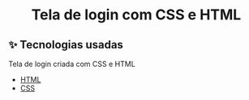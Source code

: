 #

<h1 align="center">Tela de login com CSS e HTML</h1>

## ✨ Tecnologias usadas

Tela de login criada com CSS e HTML

- [HTML](https://www.w3schools.com/html/)
- [CSS](https://www.w3schools.com/css/)
